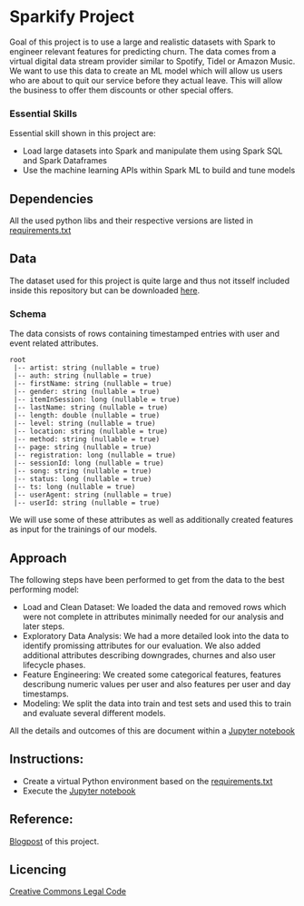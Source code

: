 # Sparkify Project

Goal of this project is to use a large and realistic datasets with Spark to engineer relevant features for predicting churn. The data comes from a virtual digital data stream provider similar to Spotify, Tidel or Amazon Music.
We want to use this data to create an ML model which will allow us users who are about to quit our service before they actual leave. This will allow the business to offer them discounts or other special offers.

### Essential Skills
Essential skill shown in this project are:
* Load large datasets into Spark and manipulate them using Spark SQL and Spark Dataframes
* Use the machine learning APIs within Spark ML to build and tune models

## Dependencies
All the used python libs and their respective versions are listed in [requirements.txt](requirements.txt)

## Data
The dataset used for this project is quite large and thus not itsself included inside this repository but can be downloaded [here](https://55acordkzr.prod.udacity-student-workspaces.com/edit/mini_sparkify_event_data.json).

### Schema
The data consists of rows containing timestamped entries with user and event related attributes.
```
root
 |-- artist: string (nullable = true)
 |-- auth: string (nullable = true)
 |-- firstName: string (nullable = true)
 |-- gender: string (nullable = true)
 |-- itemInSession: long (nullable = true)
 |-- lastName: string (nullable = true)
 |-- length: double (nullable = true)
 |-- level: string (nullable = true)
 |-- location: string (nullable = true)
 |-- method: string (nullable = true)
 |-- page: string (nullable = true)
 |-- registration: long (nullable = true)
 |-- sessionId: long (nullable = true)
 |-- song: string (nullable = true)
 |-- status: long (nullable = true)
 |-- ts: long (nullable = true)
 |-- userAgent: string (nullable = true)
 |-- userId: string (nullable = true)
```

We will use some of these attributes as well as additionally created features as input for the trainings of our models.

## Approach
The following steps have been performed to get from the data to the best performing model:
* Load and Clean Dataset: We loaded the data and removed rows which were not complete in attributes minimally needed for our analysis and later steps.
* Exploratory Data Analysis: We had a more detailed look into the data to identify promissing attributes for our evaluation. We also added additional attributes describing downgrades, churnes and also user lifecycle phases.
* Feature Engineering: We created some categorical features, features describung numeric values per user and also features per user and day timestamps.
* Modeling: We split the data into train and test sets and used this to train and evaluate several different models.

All the details and outcomes of this are document within a [Jupyter notebook](Sparkify.ipynb)


## Instructions:
* Create a virtual Python environment based on the [requirements.txt](requirements.txt)
* Execute the [Jupyter notebook](Sparkify.ipynb)

## Reference:
[Blogpost](blogpost.md) of this project.

## Licencing
[Creative Commons Legal Code](LICENSE)